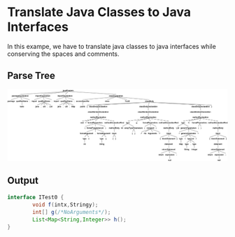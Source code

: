 # Translate Java Classes to Java Interfaces

In this exampe, we have to translate java classes to java interfaces while conserving the spaces and comments.

## Parse Tree

![Parse Tree](img/antlr4_parse_tree.png "Parse Tree")

## Output

```java
interface ITest0 {
        void f(intx,Stringy);
        int[] g(/*NoArguments*/);
        List<Map<String,Integer>> h();
}
```
